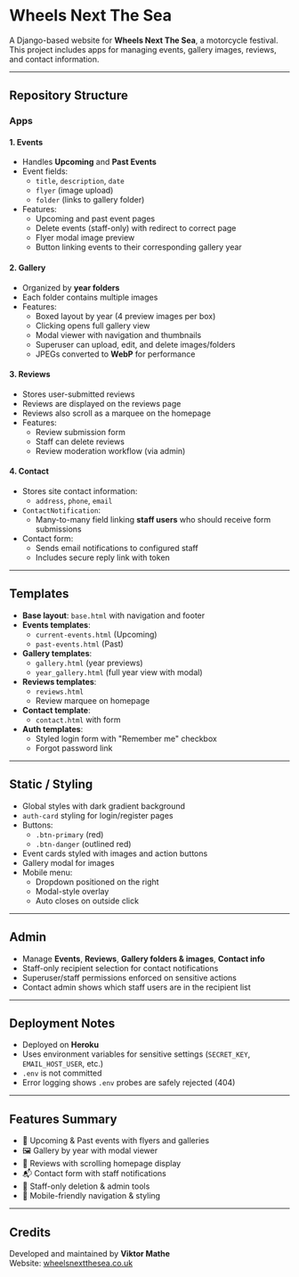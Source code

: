 # Wheels Next The Sea

A Django-based website for **Wheels Next The Sea**, a motorcycle festival.  
This project includes apps for managing events, gallery images, reviews, and contact information.

---

## Repository Structure

### Apps

#### 1. **Events**
- Handles **Upcoming** and **Past Events**
- Event fields:
  - `title`, `description`, `date`
  - `flyer` (image upload)
  - `folder` (links to gallery folder)
- Features:
  - Upcoming and past event pages
  - Delete events (staff-only) with redirect to correct page
  - Flyer modal image preview
  - Button linking events to their corresponding gallery year

#### 2. **Gallery**
- Organized by **year folders**
- Each folder contains multiple images
- Features:
  - Boxed layout by year (4 preview images per box)
  - Clicking opens full gallery view
  - Modal viewer with navigation and thumbnails
  - Superuser can upload, edit, and delete images/folders
  - JPEGs converted to **WebP** for performance

#### 3. **Reviews**
- Stores user-submitted reviews
- Reviews are displayed on the reviews page
- Reviews also scroll as a marquee on the homepage
- Features:
  - Review submission form
  - Staff can delete reviews
  - Review moderation workflow (via admin)

#### 4. **Contact**
- Stores site contact information:
  - `address`, `phone`, `email`
- `ContactNotification`:
  - Many-to-many field linking **staff users** who should receive form submissions
- Contact form:
  - Sends email notifications to configured staff
  - Includes secure reply link with token

---

## Templates

- **Base layout**: `base.html` with navigation and footer
- **Events templates**:
  - `current-events.html` (Upcoming)
  - `past-events.html` (Past)
- **Gallery templates**:
  - `gallery.html` (year previews)
  - `year_gallery.html` (full year view with modal)
- **Reviews templates**:
  - `reviews.html`
  - Review marquee on homepage
- **Contact template**:
  - `contact.html` with form
- **Auth templates**:
  - Styled login form with "Remember me" checkbox
  - Forgot password link

---

## Static / Styling

- Global styles with dark gradient background
- `auth-card` styling for login/register pages
- Buttons:
  - `.btn-primary` (red)
  - `.btn-danger` (outlined red)
- Event cards styled with images and action buttons
- Gallery modal for images
- Mobile menu:
  - Dropdown positioned on the right
  - Modal-style overlay
  - Auto closes on outside click

---

## Admin

- Manage **Events**, **Reviews**, **Gallery folders & images**, **Contact info**
- Staff-only recipient selection for contact notifications
- Superuser/staff permissions enforced on sensitive actions
- Contact admin shows which staff users are in the recipient list

---

## Deployment Notes

- Deployed on **Heroku**
- Uses environment variables for sensitive settings (`SECRET_KEY`, `EMAIL_HOST_USER`, etc.)
- `.env` is not committed
- Error logging shows `.env` probes are safely rejected (404)

---

## Features Summary

- 🔴 Upcoming & Past events with flyers and galleries  
- 🖼️ Gallery by year with modal viewer  
- 📝 Reviews with scrolling homepage display  
- 📬 Contact form with staff notifications  
- 🔐 Staff-only deletion & admin tools  
- 📱 Mobile-friendly navigation & styling  

---

## Credits

Developed and maintained by **Viktor Mathe**  
Website: [wheelsnextthesea.co.uk](https://wheelsnextthesea.co.uk)